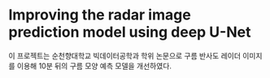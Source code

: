 # Improving the radar image prediction model using deep U-Net

이 프로젝트는 순천향대학교 빅데이터공학과 학위 논문으로 구름 반사도 레이더 이미지를 이용해 10분 뒤의 구름 모양 예측 모델을 개선하였다. 
